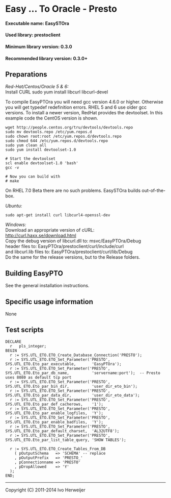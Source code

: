 Easy ... To Oracle - Presto
===========================

#### Executable name:             EasySTOra
#### Used library:                prestoclient
#### Minimum library version:     0.3.0
#### Recommended library version: 0.3.0+

Preparations
------------
*Red-Hat/Centos/Oracle 5 & 6:*  
Install CURL
	sudo yum install libcurl libcurl-devel

To compile EasyPTOra you will need gcc version 4.6.0 or higher. Otherwise you will get
typedef redefinition errors. RHEL 5 and 6 use older gcc versions. To install a newer
version, RedHat provides the devtoolset. In this example code the CentOS version is shown.

	wget http://people.centos.org/tru/devtools/devtools.repo
	sudo mv devtools.repo /etc/yum.repos.d
	sudo chown root:root /etc/yum.repos.d/devtools.repo
	sudo chmod 644 /etc/yum.repos.d/devtools.repo
	sudo yum clean all
	sudo yum install devtoolset-1.0
	
	# Start the devtoolset
	scl enable devtoolset-1.0 'bash'
	gcc -v
	
	# Now you can build with
	# make

On RHEL 7.0 Beta there are no such problems. EasySTOra builds out-of-the-box.

*Ubuntu:*  

	sudo apt-get install curl libcurl4-openssl-dev

*Windows:*  
Download an appropriate version of cURL: http://curl.haxx.se/download.html  
Copy the debug version of libcurl.dll to: msvc/EasyPTOra/Debug  
header files to: EasyPTOra/prestoclient/curl/include/curl  
and libcurl.lib files to: EasyPTOra/prestoclient/curl/lib/Debug  
Do the same for the release versions, but to the Release folders.  

Building EasyPTO
----------------
See the general installation instructions.

Specific usage information
--------------------------
None

Test scripts
------------
	DECLARE
	  r   pls_integer;
	BEGIN
	  r := SYS.UTL_ETO.ETO_Create_Database_Connection('PRESTO');
	  r := SYS.UTL_ETO.ETO_Set_Parameter('PRESTO', SYS.UTL_ETO.Eto_par_executable,       'EasyPTOra');
	  r := SYS.UTL_ETO.ETO_Set_Parameter('PRESTO', SYS.UTL_ETO.Eto_par_db_name,          'servername:port');  -- Presto uses 8080 as default tcp port
	  r := SYS.UTL_ETO.ETO_Set_Parameter('PRESTO', SYS.UTL_ETO.Eto_par_bin_dir,          'user_dir_eto_bin');
	  r := SYS.UTL_ETO.ETO_Set_Parameter('PRESTO', SYS.UTL_ETO.Eto_par_data_dir,         'user_dir_eto_data');
	  r := SYS.UTL_ETO.ETO_Set_Parameter('PRESTO', SYS.UTL_ETO.Eto_par_def_cacherows,    '1');
	  r := SYS.UTL_ETO.ETO_Set_Parameter('PRESTO', SYS.UTL_ETO.Eto_par_enable_logfiles,  'Y');
	  r := SYS.UTL_ETO.ETO_Set_Parameter('PRESTO', SYS.UTL_ETO.Eto_par_enable_badfiles,  'Y');
	  r := SYS.UTL_ETO.ETO_Set_Parameter('PRESTO', SYS.UTL_ETO.Eto_par_default_charset,  'AL32UTF8');
	  r := SYS.UTL_ETO.ETO_Set_Parameter('PRESTO', SYS.UTL_ETO.Eto_par_list_table_query, 'SHOW TABLES');

	  r := SYS.UTL_ETO.ETO_Create_Tables_From_DB
		( pOutputSchema   => 'SCHEMA' -- replace
		, pOutputPrefix   => 'PRESTO_'
		, pConnectionname => 'PRESTO'
		, pDropAllowed    => 'Y'
	  );
	END;


-------------------------------------
Copyright (C) 2011-2014 Ivo Herweijer
